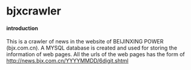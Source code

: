 # bjxcrawler
#### introduction
This is a crawler of news in the website of BEIJINXING POWER (bjx.com.cn). A MYSQL database is created and used for storing the information of web pages. All the urls of the web pages has the form of http://news.bjx.com.cn/YYYYMMDD/6digit.shtml